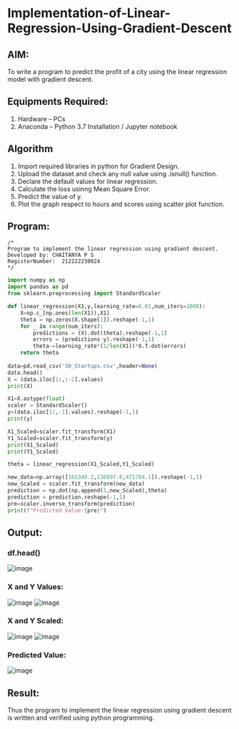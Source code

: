# Implementation-of-Linear-Regression-Using-Gradient-Descent

## AIM:
To write a program to predict the profit of a city using the linear regression model with gradient descent.

## Equipments Required:
1. Hardware – PCs
2. Anaconda – Python 3.7 Installation / Jupyter notebook

## Algorithm
1. Import required libraries in python for Gradient Design.
2. Upload the dataset and check any null value using .isnull() function.
3. Declare the default values for linear regression.
4. Calculate the loss usinng Mean Square Error.
5. Predict the value of y.
6. Plot the graph respect to hours and scores using scatter plot function.
     
## Program:
```
/*
Program to implement the linear regression using gradient descent.
Developed by: CHAITANYA P S
RegisterNumber:  212222230024
*/
```
```python
import numpy as np
import pandas as pd
from sklearn.preprocessing import StandardScaler

def linear_regression(X1,y,learning_rate=0.01,num_iters=1000):
    X=np.c_[np.ones(len(X1)),X1]
    theta = np.zeros(X.shape[1]).reshape(-1,1)
    for _ in range(num_iters):
        predictions = (X).dot(theta).reshape(-1,1)
        errors = (predictions-y).reshape(-1,1)
        theta-=learning_rate*(1/len(X1))*X.T.dot(errors)
    return theta
    
data=pd.read_csv('50_Startups.csv',header=None)
data.head()
X = (data.iloc[1:,:-2].values)
print(X)

X1=X.astype(float)
scaler = StandardScaler()
y=(data.iloc[1:,-1].values).reshape(-1,1)
print(y)

X1_Scaled=scaler.fit_transform(X1)
Y1_Scaled=scaler.fit_transform(y)
print(X1_Scaled)
print(Y1_Scaled)

theta = linear_regression(X1_Scaled,Y1_Scaled)

new_data=np.array([165349.2,136897.8,471784.1]).reshape(-1,1)
new_Scaled = scaler.fit_transform(new_data)
prediction = np.dot(np.append(1,new_Scaled),theta)
prediction = prediction.reshape(-1,1)
pre=scaler.inverse_transform(prediction)
print(f"Predicted Value:{pre}")
```   
## Output:
### df.head()
![image](https://github.com/Adhithyaram29D/Implementation-of-Linear-Regression-Using-Gradient-Descent/assets/119393540/ba61619c-4a51-4bc0-9e7b-e786a8667b8f)

### X and Y Values:
![image](https://github.com/Adhithyaram29D/Implementation-of-Linear-Regression-Using-Gradient-Descent/assets/119393540/27f66a3c-fc95-4fe8-ae41-cfb8f5d885c0)
![image](https://github.com/Adhithyaram29D/Implementation-of-Linear-Regression-Using-Gradient-Descent/assets/119393540/23a734d4-d18e-4e37-b36f-bb96943c9ccf)

### X and Y Scaled:
![image](https://github.com/Adhithyaram29D/Implementation-of-Linear-Regression-Using-Gradient-Descent/assets/119393540/4455cfbb-a384-479f-a52a-95bb075a24ef)
![image](https://github.com/Adhithyaram29D/Implementation-of-Linear-Regression-Using-Gradient-Descent/assets/119393540/d8d87fca-6d41-4544-8cc1-0f0423ab6b86)

### Predicted Value:
![image](https://github.com/Adhithyaram29D/Implementation-of-Linear-Regression-Using-Gradient-Descent/assets/119393540/1d0730d3-a94a-43fe-96cb-fe6b40d3cc4e)

## Result:
Thus the program to implement the linear regression using gradient descent is written and verified using python programming.
